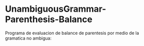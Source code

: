 # UnambiguousGrammar-Parenthesis-Balance
Programa de evaluacion de balance de parentesis por medio de la gramatica no ambigua:
